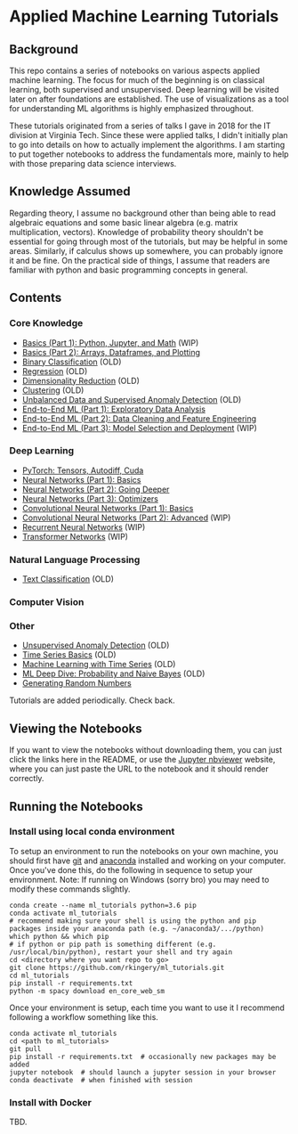 # Applied Machine Learning Tutorials

## Background

This repo contains a series of notebooks on various aspects applied machine learning. The focus for much of the beginning is on classical learning, both supervised and unsupervised. Deep learning will be visited later on after foundations are established. The use of visualizations as a tool for understanding ML algorithms is highly emphasized throughout.

These tutorials originated from a series of talks I gave in 2018 for the IT division at Virginia Tech. Since these were applied talks, I didn't initially plan to go into details on how to actually implement the algorithms. I am starting to put together notebooks to address the fundamentals more, mainly to help with those preparing data science interviews.

## Knowledge Assumed

Regarding theory, I assume no background other than being able to read algebraic equations and some basic linear algebra (e.g. matrix multiplication, vectors). Knowledge of probability theory shouldn't be essential for going through most of the tutorials, but may be helpful in some areas. Similarly, if calculus shows up somewhere, you can probably ignore it and be fine. On the practical side of things, I assume that readers are familiar with python and basic programming concepts in general.

## Contents

### Core Knowledge
- [Basics (Part 1): Python, Jupyter, and Math](https://nbviewer.jupyter.org/github/rkingery/ml_tutorials/blob/master/notebooks/basics.ipynb) (WIP)
- [Basics (Part 2): Arrays, Dataframes, and Plotting](https://nbviewer.jupyter.org/github/rkingery/ml_tutorials/blob/master/notebooks/arrays.ipynb)
- [Binary Classification](https://nbviewer.jupyter.org/github/rkingery/ml_tutorials/blob/master/notebooks/classification.ipynb) (OLD)
- [Regression](https://nbviewer.jupyter.org/github/rkingery/ml_tutorials/blob/master/notebooks/regression.ipynb) (OLD)
- [Dimensionality Reduction](https://nbviewer.jupyter.org/github/rkingery/ml_tutorials/blob/master/notebooks/dimension_reduction.ipynb) (OLD)
- [Clustering](https://nbviewer.jupyter.org/github/rkingery/ml_tutorials/blob/master/notebooks/clustering.ipynb) (OLD)
- [ Unbalanced Data and Supervised Anomaly Detection](https://nbviewer.jupyter.org/github/rkingery/ml_tutorials/blob/master/notebooks/supervised_anomalies.ipynb) (OLD)
- [End-to-End ML (Part 1): Exploratory Data Analysis](https://nbviewer.jupyter.org/github/rkingery/ml_tutorials/blob/master/notebooks/eda.ipynb)
- [End-to-End ML (Part 2): Data Cleaning and Feature Engineering](https://nbviewer.jupyter.org/github/rkingery/ml_tutorials/blob/master/notebooks/data_cleaning.ipynb)
- [End-to-End ML (Part 3): Model Selection and Deployment](https://nbviewer.jupyter.org/github/rkingery/ml_tutorials/blob/master/notebooks/deployment.ipynb) (WIP)
<!-- - [Multiclass Classification and Categorical Data](https://nbviewer.jupyter.org/github/rkingery/ml_tutorials/blob/master/notebooks/multiclass.ipynb) (TBA) -->

### Deep Learning
- [PyTorch: Tensors, Autodiff, Cuda](https://nbviewer.jupyter.org/github/rkingery/ml_tutorials/blob/master/notebooks/pytorch.ipynb)
- [Neural Networks (Part 1): Basics](https://nbviewer.jupyter.org/github/rkingery/ml_tutorials/blob/master/notebooks/neural_nets_1.ipynb)
- [Neural Networks (Part 2): Going Deeper](https://nbviewer.jupyter.org/github/rkingery/ml_tutorials/blob/master/notebooks/neural_nets_2.ipynb)
- [Neural Networks (Part 3): Optimizers](https://nbviewer.jupyter.org/github/rkingery/ml_tutorials/blob/master/notebooks/neural_nets_3.ipynb)
- [Convolutional Neural Networks (Part 1): Basics](https://nbviewer.jupyter.org/github/rkingery/ml_tutorials/blob/master/notebooks/cnns_1.ipynb)
- [Convolutional Neural Networks (Part 2): Advanced](https://nbviewer.jupyter.org/github/rkingery/ml_tutorials/blob/master/notebooks/cnns_2.ipynb) (WIP)
- [Recurrent Neural Networks](https://nbviewer.jupyter.org/github/rkingery/ml_tutorials/blob/master/notebooks/rnns.ipynb) (WIP)
- [Transformer Networks](https://nbviewer.jupyter.org/github/rkingery/ml_tutorials/blob/master/notebooks/transformers.ipynb) (WIP)

### Natural Language Processing
- [Text Classification](https://nbviewer.jupyter.org/github/rkingery/ml_tutorials/blob/master/notebooks/ml_with_text.ipynb) (OLD)

### Computer Vision

### Other
- [Unsupervised Anomaly Detection](https://nbviewer.jupyter.org/github/rkingery/ml_tutorials/blob/master/notebooks/unsupervised_anomalies.ipynb) (OLD)
- [Time Series Basics](https://nbviewer.jupyter.org/github/rkingery/ml_tutorials/blob/master/notebooks/time_series_basics.ipynb) (OLD)
- [Machine Learning with Time Series](https://nbviewer.jupyter.org/github/rkingery/ml_tutorials/blob/master/notebooks/ml_time_series.ipynb) (OLD)
- [ML Deep Dive: Probability and Naive Bayes](https://nbviewer.jupyter.org/github/rkingery/ml_tutorials/blob/master/notebooks/naive_bayes.ipynb) (OLD)
- [Generating Random Numbers](https://nbviewer.jupyter.org/github/rkingery/ml_tutorials/blob/master/notebooks/random.ipynb)
<!-- - [ML Deep Dive: Nearest Neighbors](https://nbviewer.jupyter.org/github/rkingery/ml_tutorials/blob/master/notebooks/nearest_neighbors.ipynb) (TBA) -->
<!-- - [Labeling Data](https://nbviewer.jupyter.org/github/rkingery/ml_tutorials/blob/master/notebooks/labeling_data.ipynb) (TBA) -->
<!-- - [Active Learning](https://nbviewer.jupyter.org/github/rkingery/ml_tutorials/blob/master/notebooks/active_learning.ipynb) (TBA) -->

Tutorials are added periodically. Check back.

## Viewing the Notebooks

If you want to view the notebooks without downloading them, you can just click the links here in the README, or use the [Jupyter nbviewer](https://nbviewer.jupyter.org/) website, where you can just paste the URL to the notebook and it should render correctly. 

## Running the Notebooks

### Install using local conda environment
To setup an environment to run the notebooks on your own machine, you should first have [git](https://git-scm.com/book/en/v2/Getting-Started-Installing-Git) and [anaconda](https://docs.anaconda.com/anaconda/install/) installed and working on your computer. Once you've done this, do the following in sequence to setup your environment. Note: If running on Windows (sorry bro) you may need to modify these commands slightly.

```
conda create --name ml_tutorials python=3.6 pip
conda activate ml_tutorials
# recommend making sure your shell is using the python and pip packages inside your anaconda path (e.g. ~/anaconda3/.../python)
which python && which pip
# if python or pip path is something different (e.g. /usr/local/bin/python), restart your shell and try again
cd <directory where you want repo to go>
git clone https://github.com/rkingery/ml_tutorials.git
cd ml_tutorials
pip install -r requirements.txt
python -m spacy download en_core_web_sm
```

Once your environment is setup, each time you want to use it I recommend following a workflow something like this.

```
conda activate ml_tutorials
cd <path to ml_tutorials>
git pull
pip install -r requirements.txt  # occasionally new packages may be added
jupyter notebook  # should launch a jupyter session in your browser
conda deactivate  # when finished with session
```

### Install with Docker
TBD.

